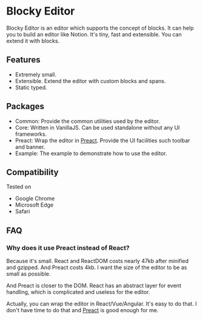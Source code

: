 
# Blocky Editor

Blocky Editor is an editor which supports the concept of blocks. It can help you to build an editor like Notion. It's tiny, fast and extensible. You can extend it with blocks.

## Features

- Extremely small.
- Extensible. Extend the editor with custom blocks and spans.
- Static typed.

## Packages

- Common: Provide the common utilities used by the editor.
- Core: Written in VanillaJS. Can be used standalone without any 
  UI frameworks.
- Preact: Wrap the editor in [Preact](https://preactjs.com/). Provide the UI facilities such
  toolbar and banner.
- Example: The example to demonstrate how to use the editor.

## Compatibility

Tested on

- Google Chrome
- Microsoft Edge
- Safari

## FAQ

### Why does it use Preact instead of React?

Because it's small. React and ReactDOM costs nearly 47kb after minified
and gzipped. And Preact costs 4kb.
I want the size of the editor to be as small as possible.

And Preact is closer to the DOM.
React has an abstract layer for event handling, which is complicated and useless for the editor.

Actually, you can wrap the editor in React/Vue/Angular.
It's easy to do that.
I don't have time to do that and [Preact](https://preactjs.com/) is good enough for me.
